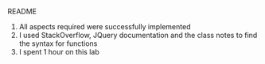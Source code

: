 README

1. All aspects required were successfully implemented
2. I used StackOverflow, JQuery documentation and the class notes to find the syntax for functions
3. I spent 1 hour on this lab